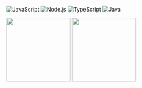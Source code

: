 ![JavaScript](https://img.shields.io/badge/JavaScript-F7DF1E?style=for-the-badge&logo=javascript&logoColor=black)
![Node.js](https://img.shields.io/badge/Node.js-43853D?style=for-the-badge&logo=node.js&logoColor=white)
![TypeScript](https://img.shields.io/badge/TypeScript-007ACC?style=for-the-badge&logo=typescript&logoColor=white)
![Java](https://img.shields.io/badge/Java-ED8B00?style=for-the-badge&logo=java&logoColor=white)

<div>
  <img height="168em" src="https://github-readme-stats.vercel.app/api?username=Wisinewski&theme=dracula&hide=stars,issues"/>
  <img height="168em" src="https://github-readme-stats.vercel.app/api/top-langs/?username=Wisinewski&layout=compact&theme=dracula"/>
</div>
